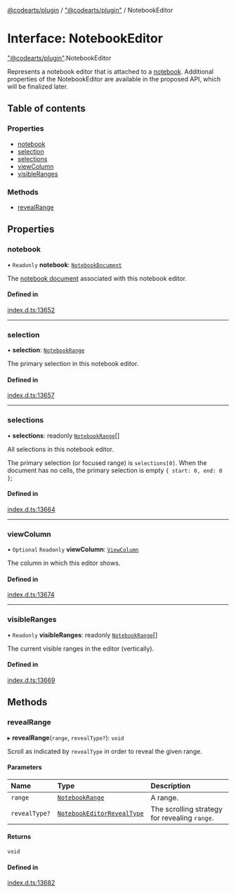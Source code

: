 [@codearts/plugin](../README.md) / ["@codearts/plugin"](../modules/_codearts_plugin_.md) / NotebookEditor

# Interface: NotebookEditor

["@codearts/plugin"](../modules/_codearts_plugin_.md).NotebookEditor

Represents a notebook editor that is attached to a [notebook](codearts_plugin_.NotebookDocument.md).
Additional properties of the NotebookEditor are available in the proposed
API, which will be finalized later.

## Table of contents

### Properties

- [notebook](codearts_plugin_.NotebookEditor.md#notebook)
- [selection](codearts_plugin_.NotebookEditor.md#selection)
- [selections](codearts_plugin_.NotebookEditor.md#selections)
- [viewColumn](codearts_plugin_.NotebookEditor.md#viewcolumn)
- [visibleRanges](codearts_plugin_.NotebookEditor.md#visibleranges)

### Methods

- [revealRange](codearts_plugin_.NotebookEditor.md#revealrange)

## Properties

### notebook

• `Readonly` **notebook**: [`NotebookDocument`](codearts_plugin_.NotebookDocument.md)

The [notebook document](codearts_plugin_.NotebookDocument.md) associated with this notebook editor.

#### Defined in

[index.d.ts:13652](https://github.com/shuyaqian/cloudide-plugin-api/blob/5b69219/index.d.ts#L13652)

___

### selection

• **selection**: [`NotebookRange`](../classes/codearts_plugin_.NotebookRange.md)

The primary selection in this notebook editor.

#### Defined in

[index.d.ts:13657](https://github.com/shuyaqian/cloudide-plugin-api/blob/5b69219/index.d.ts#L13657)

___

### selections

• **selections**: readonly [`NotebookRange`](../classes/codearts_plugin_.NotebookRange.md)[]

All selections in this notebook editor.

The primary selection (or focused range) is `selections[0]`. When the document has no cells, the primary selection is empty `{ start: 0, end: 0 }`;

#### Defined in

[index.d.ts:13664](https://github.com/shuyaqian/cloudide-plugin-api/blob/5b69219/index.d.ts#L13664)

___

### viewColumn

• `Optional` `Readonly` **viewColumn**: [`ViewColumn`](../enums/codearts_plugin_.ViewColumn.md)

The column in which this editor shows.

#### Defined in

[index.d.ts:13674](https://github.com/shuyaqian/cloudide-plugin-api/blob/5b69219/index.d.ts#L13674)

___

### visibleRanges

• `Readonly` **visibleRanges**: readonly [`NotebookRange`](../classes/codearts_plugin_.NotebookRange.md)[]

The current visible ranges in the editor (vertically).

#### Defined in

[index.d.ts:13669](https://github.com/shuyaqian/cloudide-plugin-api/blob/5b69219/index.d.ts#L13669)

## Methods

### revealRange

▸ **revealRange**(`range`, `revealType?`): `void`

Scroll as indicated by `revealType` in order to reveal the given range.

#### Parameters

| Name | Type | Description |
| :------ | :------ | :------ |
| `range` | [`NotebookRange`](../classes/codearts_plugin_.NotebookRange.md) | A range. |
| `revealType?` | [`NotebookEditorRevealType`](../enums/codearts_plugin_.NotebookEditorRevealType.md) | The scrolling strategy for revealing `range`. |

#### Returns

`void`

#### Defined in

[index.d.ts:13682](https://github.com/shuyaqian/cloudide-plugin-api/blob/5b69219/index.d.ts#L13682)
